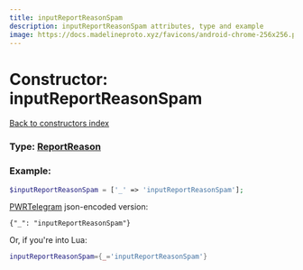 ```yaml
---
title: inputReportReasonSpam
description: inputReportReasonSpam attributes, type and example
image: https://docs.madelineproto.xyz/favicons/android-chrome-256x256.png
---
```

# Constructor: inputReportReasonSpam  
[Back to constructors index](index.md)






### Type: [ReportReason](../types/ReportReason.md)


### Example:

```php
$inputReportReasonSpam = ['_' => 'inputReportReasonSpam'];
```  

[PWRTelegram](https://pwrtelegram.xyz) json-encoded version:

```
{"_": "inputReportReasonSpam"}
```


Or, if you're into Lua:

```lua
inputReportReasonSpam={_='inputReportReasonSpam'}

```


